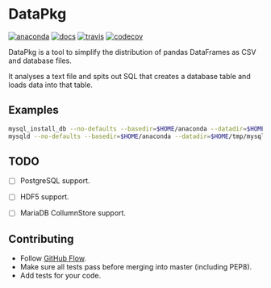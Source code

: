 # DataPkg

[![anaconda](https://anaconda.org/pmklab/datapkg/badges/version.svg)](https://anaconda.org/pmklab/datapkg)
[![docs](https://img.shields.io/badge/docs-latest-blue.svg?style=flat-square&?version=latest)](http://pmklab.github.io/datapkg)
[![travis](https://img.shields.io/travis/pmklab/datapkg.svg?style=flat-square)](https://travis-ci.org/pmklab/datapkg)
[![codecov](https://img.shields.io/codecov/c/github/pmklab/datapkg.svg?style=flat-square)](https://codecov.io/gh/pmklab/datapkg)

DataPkg is a tool to simplify the distribution of pandas DataFrames as CSV and database files.

It analyses a text file and spits out SQL that creates a database table and loads data into that table.


## Examples

```bash
mysql_install_db --no-defaults --basedir=$HOME/anaconda --datadir=$HOME/tmp/mysql_db
mysqld --no-defaults --basedir=$HOME/anaconda --datadir=$HOME/tmp/mysql_db
```

## TODO

- [ ] PostgreSQL support.
- [ ] HDF5 support.
- [ ] MariaDB CollumnStore support.


## Contributing

- Follow [GitHub Flow](https://guides.github.com/introduction/flow/).
- Make sure all tests pass before merging into master (including PEP8).
- Add tests for your code.
